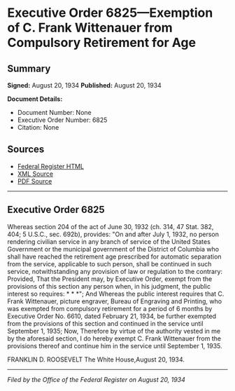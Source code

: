 # Executive Order 6825—Exemption of C. Frank Wittenauer from Compulsory Retirement for Age

## Summary

**Signed:** August 20, 1934
**Published:** August 20, 1934

**Document Details:**
- Document Number: None
- Executive Order Number: 6825
- Citation: None

## Sources
- [Federal Register HTML](https://www.presidency.ucsb.edu/documents/executive-order-6825-exemption-c-frank-wittenauer-from-compulsory-retirement-for-age)
- [XML Source](None)
- [PDF Source](None)

---

## Executive Order 6825

Whereas section 204 of the act of June 30, 1932 (ch. 314, 47 Stat. 382, 404; 5 U.S.C., sec. 692b), provides:
"On and after July 1, 1932, no person rendering civilian service in any branch of service of the United States Government or the municipal government of the District of Columbia who shall have reached the retirement age prescribed for automatic separation from the service, applicable to such person, shall be continued in such service, notwithstanding any provision of law or regulation to the contrary: Provided, That the President may, by Executive Order, exempt from the provisions of this section any person when, in his judgment, the public interest so requires: * * *";
And Whereas the public interest requires that C. Frank Wittenauer, picture engraver, Bureau of Engraving and Printing, who was exempted from compulsory retirement for a period of 6 months by Executive Order No. 6610, dated February 21, 1934, be further exempted from the provisions of this section and continued in the service until September 1, 1935;
Now, Therefore by virtue of the authority vested in me by the aforesaid section, I do hereby exempt C. Frank Wittenauer from the provisions thereof and continue him in the service until September 1, 1935.

FRANKLIN D. ROOSEVELT
The White House,August 20, 1934.

---

*Filed by the Office of the Federal Register on August 20, 1934*
